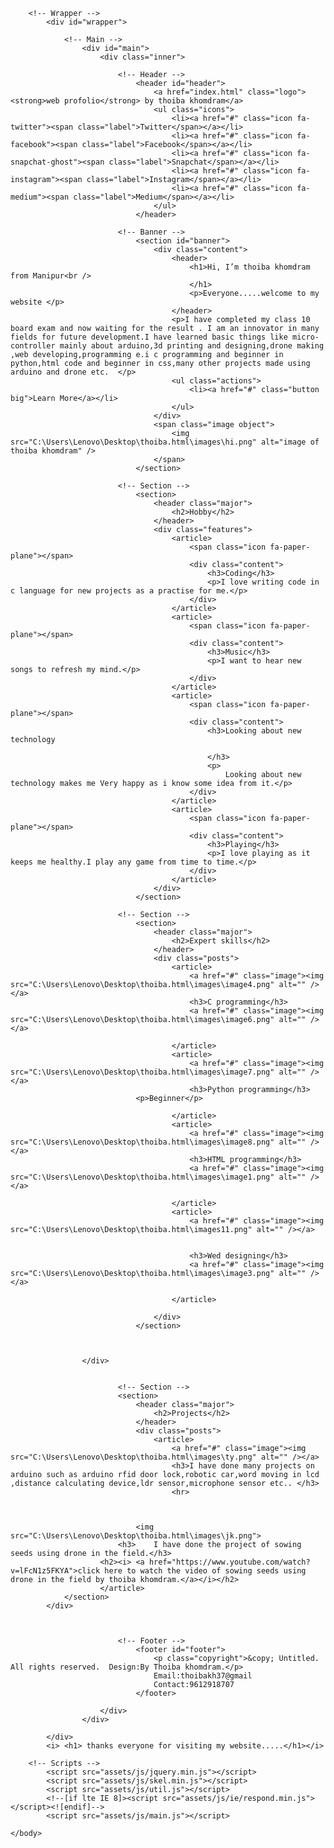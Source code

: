 <!DOCTYPE HTML>
<!--
	Editorial by HTML5 UP
	html5up.net | @ajlkn
	Free for personal and commercial use under the CCA 3.0 license (html5up.net/license)
-->
<html>
	<head>
		<title>my first web page by thoiba khomdram</title>
		<meta charset="utf-8" />
		<meta name="viewport" content="width=device-width, initial-scale=1, user-scalable=no" />
		<!--[if lte IE 8]><script src="assets/js/ie/html5shiv.js"></script><![endif]-->
		<link rel="stylesheet" href="assets/css/main.css" />
		<!--[if lte IE 9]><link rel="stylesheet" href="assets/css/ie9.css" /><![endif]-->
		<!--[if lte IE 8]><link rel="stylesheet" href="assets/css/ie8.css" /><![endif]-->
	</head>
	<body>

		<!-- Wrapper -->
			<div id="wrapper">

				<!-- Main -->
					<div id="main">
						<div class="inner">

							<!-- Header -->
								<header id="header">
									<a href="index.html" class="logo"><strong>web profolio</strong> by thoiba khomdram</a>
									<ul class="icons">
										<li><a href="#" class="icon fa-twitter"><span class="label">Twitter</span></a></li>
										<li><a href="#" class="icon fa-facebook"><span class="label">Facebook</span></a></li>
										<li><a href="#" class="icon fa-snapchat-ghost"><span class="label">Snapchat</span></a></li>
										<li><a href="#" class="icon fa-instagram"><span class="label">Instagram</span></a></li>
										<li><a href="#" class="icon fa-medium"><span class="label">Medium</span></a></li>
									</ul>
								</header>

							<!-- Banner -->
								<section id="banner">
									<div class="content">
										<header>
											<h1>Hi, I’m thoiba khomdram from Manipur<br />
											</h1>
											<p>Everyone.....welcome to my website </p>
										</header>
										<p>I have completed my class 10 board exam and now waiting for the result . I am an innovator in many fields for future development.I have learned basic things like micro-controller mainly about arduino,3d printing and designing,drone making ,web developing,programming e.i c programming and beginner in python,html code and beginner in css,many other projects made using arduino and drone etc.  </p>
										<ul class="actions">
											<li><a href="#" class="button big">Learn More</a></li>
										</ul>
									</div>
									<span class="image object">
										<img src="C:\Users\Lenovo\Desktop\thoiba.html\images\hi.png" alt="image of thoiba khomdram" />
									</span>
								</section>

							<!-- Section -->
								<section>
									<header class="major">
										<h2>Hobby</h2>
									</header>
									<div class="features">
										<article>
											<span class="icon fa-paper-plane"></span>
											<div class="content">
												<h3>Coding</h3>
												<p>I love writing code in c language for new projects as a practise for me.</p>
											</div>
										</article>
										<article>
											<span class="icon fa-paper-plane"></span>
											<div class="content">
												<h3>Music</h3>
												<p>I want to hear new songs to refresh my mind.</p> 
											</div>
										</article>
										<article>
											<span class="icon fa-paper-plane"></span>
											<div class="content">
												<h3>Looking about new technology
													
												</h3>
												<p>
													Looking about new technology makes me Very happy as i know some idea from it.</p>
											</div>
										</article>
										<article>
											<span class="icon fa-paper-plane"></span>
											<div class="content">
												<h3>Playing</h3>
												<p>I love playing as it keeps me healthy.I play any game from time to time.</p>
											</div>
										</article>
									</div>
								</section>

							<!-- Section -->
								<section>
									<header class="major">
										<h2>Expert skills</h2>
									</header>
									<div class="posts">
										<article>
											<a href="#" class="image"><img src="C:\Users\Lenovo\Desktop\thoiba.html\images\image4.png" alt="" /></a>
											<h3>C programming</h3>
											<a href="#" class="image"><img src="C:\Users\Lenovo\Desktop\thoiba.html\images\image6.png" alt="" /></a>
											
										</article>
										<article>
											<a href="#" class="image"><img src="C:\Users\Lenovo\Desktop\thoiba.html\images\image7.png" alt="" /></a>
											<h3>Python programming</h3>
								<p>Beginner</p>	
											
										</article>
										<article>
											<a href="#" class="image"><img src="C:\Users\Lenovo\Desktop\thoiba.html\images\image8.png" alt="" /></a>
											<h3>HTML programming</h3>
											<a href="#" class="image"><img src="C:\Users\Lenovo\Desktop\thoiba.html\images\image1.png" alt="" /></a>
											
										</article>
										<article>
											<a href="#" class="image"><img src="C:\Users\Lenovo\Desktop\thoiba.html\images11.png" alt="" /></a>
											
											
											<h3>Wed designing</h3>
											<a href="#" class="image"><img src="C:\Users\Lenovo\Desktop\thoiba.html\images\image3.png" alt="" /></a>
								
										</article>
										
									</div>
								</section>

					
					
					</div>

					
							<!-- Section -->
							<section>
								<header class="major">
									<h2>Projects</h2>
								</header>
								<div class="posts">
									<article>
										<a href="#" class="image"><img src="C:\Users\Lenovo\Desktop\thoiba.html\images\ty.png" alt="" /></a>
										<h3>I have done many projects on arduino such as arduino rfid door lock,robotic car,word moving in lcd ,distance calculating device,ldr sensor,microphone sensor etc.. </h3>
										<hr>
										
									
								
								<img src="C:\Users\Lenovo\Desktop\thoiba.html\images\jk.png">
							<h3>	I have done the project of sowing seeds using drone in the field.</h3>
						<h2><i>	<a href="https://www.youtube.com/watch?v=lFcN1z5FKYA">click here to watch the video of sowing seeds using drone in the field by thoiba khomdram.</a></i></h2>
						</article>									
				</section>
			</div>
	
				

							<!-- Footer -->
								<footer id="footer">
									<p class="copyright">&copy; Untitled. All rights reserved.  Design:By Thoiba khomdram.</p>
									Email:thoibakh37@gmail 
									Contact:9612918707
								</footer>

						</div>
					</div>

			</div>
			<i> <h1> thanks everyone for visiting my website.....</h1></i>

		<!-- Scripts -->
			<script src="assets/js/jquery.min.js"></script>
			<script src="assets/js/skel.min.js"></script>
			<script src="assets/js/util.js"></script>
			<!--[if lte IE 8]><script src="assets/js/ie/respond.min.js"></script><![endif]-->
			<script src="assets/js/main.js"></script>

	</body>
</html>
